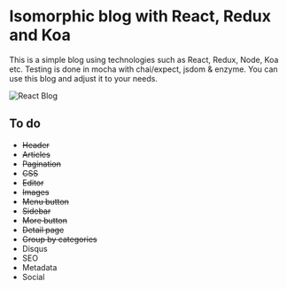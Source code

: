 # Isomorphic blog with React, Redux and Koa

This is a simple blog using technologies such as React, Redux, Node, Koa etc. Testing is done in mocha with chai/expect, jsdom & enzyme. You can use this blog and adjust it to your needs.

![React Blog](http://i.imgur.com/fDOxPuu.png)

## To do

- ~~Header~~
- ~~Articles~~
- ~~Pagination~~
- ~~CSS~~
- ~~Editor~~
- ~~Images~~
- ~~Menu button~~
- ~~Sidebar~~
- ~~More button~~
- ~~Detail page~~
- ~~Group by categories~~
- Disqus
- SEO
- Metadata
- Social
